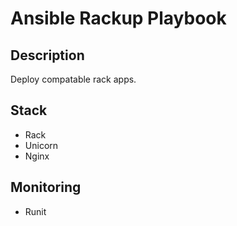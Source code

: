 Ansible Rackup Playbook
=====================

Description
-----------

Deploy compatable rack apps.

Stack
-----

- Rack
- Unicorn
- Nginx

Monitoring
----------

- Runit
